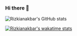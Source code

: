 ### Hi there 👋
![Rizkianakbar's GitHub stats](https://github-readme-stats.vercel.app/api?username=rizkianakbar&show_icons=true&count_private=true&title_color=FF0000&icon_color=FF0000)

[![Rizkianakbar's wakatime stats](https://github-readme-stats.vercel.app/api/wakatime?username=rizkianakbar)](https://github.com/rizkianakbar/github-readme-stats)
<!--
**rizkianakbar/rizkianakbar** is a ✨ _special_ ✨ repository because its `README.md` (this file) appears on your GitHub profile.

Here are some ideas to get you started:

- 🔭 I’m currently working on ...
- 🌱 I’m currently learning ...
- 👯 I’m looking to collaborate on ...
- 🤔 I’m looking for help with ...
- 💬 Ask me about ...
- 📫 How to reach me: ...
- 😄 Pronouns: ...
- ⚡ Fun fact: ...
-->
